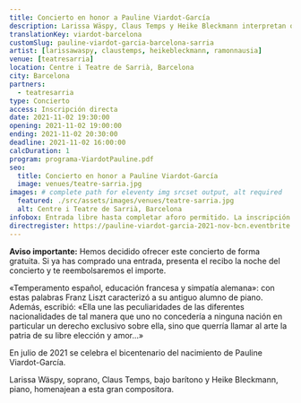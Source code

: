 ```yaml
---
title: Concierto en honor a Pauline Viardot-García
description: Larissa Wäspy, Claus Temps y Heike Bleckmann interpretan obras de Pauline Viardot-García en el Centre i Teatre de Sarrià, Barcelona
translationKey: viardot-barcelona
customSlug: pauline-viardot-garcia-barcelona-sarria
artist: [larissawaspy, claustemps, heikebleckmann, ramonnausia]
venue: [teatresarria]
location: Centre i Teatre de Sarrià, Barcelona
city: Barcelona
partners:
  - teatresarria
type: Concierto
access: Inscripción directa
date: 2021-11-02 19:30:00
opening: 2021-11-02 19:00:00
ending: 2021-11-02 20:30:00
deadline: 2021-11-02 16:00:00
calcDuration: 1
program: programa-ViardotPauline.pdf
seo:
  title: Concierto en honor a Pauline Viardot-García
  image: venues/teatre-sarria.jpg
images: # complete path for eleventy img srcset output, alt required
  featured: ./src/assets/images/venues/teatre-sarria.jpg
  alt: Centre i Teatre de Sarrià, Barcelona
infobox: Entrada libre hasta completar aforo permitido. La inscripción directa es posible a través del siguiente enlace.
directregister: https://pauline-viardot-garcia-2021-nov-bcn.eventbrite.es
---
```


**Aviso importante:** Hemos decidido ofrecer este concierto de forma gratuita. Si ya has comprado una entrada, presenta el recibo la noche del concierto y te reembolsaremos el importe.

«Temperamento español, educación francesa y simpatía alemana»: con estas palabras Franz Liszt caracterizó a su antiguo alumno de piano. Además, escribió: «Ella une las peculiaridades de las diferentes nacionalidades de tal manera que uno no concedería a ninguna nación en particular un derecho exclusivo sobre ella, sino que querría llamar al arte la patria de su libre elección y amor…»

En julio de 2021 se celebra el bicentenario del nacimiento de Pauline Viardot-García.

Larissa Wäspy, soprano, Claus Temps, bajo barítono y Heike Bleckmann, piano, homenajean a esta gran compositora.
